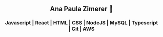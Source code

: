 <h2 align="center" wigth="bold"> Ana Paula Zimerer 👋</h2>
<h3 align="center"  Full Stack Web developer </h4>
<p align= "center"> Javascript | React | HTML | CSS | NodeJS | MySQL | Typescript | Git | AWS </p> 

<!--
**anazimerer/anazimerer** is a ✨ _special_ ✨ repository because its `README.md` (this file) appears on your GitHub profile.

Here are some ideas to get you started:

- 🔭 I’m currently working on ...
- 🌱 I’m currently learning ...
- 👯 I’m looking to collaborate on ...
- 🤔 I’m looking for help with ...
- 💬 Ask me about ...
- 📫 How to reach me: ...
- 😄 Pronouns: ...
- ⚡ Fun fact: ...
-->
